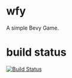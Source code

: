 # wfy
A simple Bevy Game.

# build status
[![Build Status](https://github.com/OtherUsr/wfy/workflows/CI/badge.svg)](https://github.com/OtherUsr/wfy/actions)
